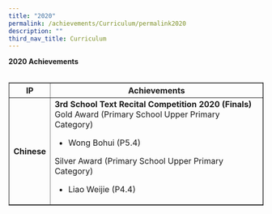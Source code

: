 ```yaml
---
title: "2020"
permalink: /achievements/Curriculum/permalink2020
description: ""
third_nav_title: Curriculum
---
```


<div><strong>2020 Achievements</strong>&nbsp;<strong><br /></strong></div>
<div>
<div>&nbsp;</div>
</div>
<table border="1" cellspacing="0" cellpadding="10">
<thead>
<tr>
<th>IP</th>
<th>Achievements</th>
</tr>
</thead>
<tbody>
<tr>
<th>Chinese</th>
<td><strong>3rd School Text Recital Competition 2020 (Finals)</strong><br />Gold Award (Primary School Upper Primary Category)<br />
<ul>
<li>Wong Bohui (P5.4)</li>
</ul>
Silver Award (Primary School Upper Primary Category)<br />
<ul>
<li>Liao Weijie (P4.4)</li>
</ul>
</td>
</tr>
</tbody>
</table>